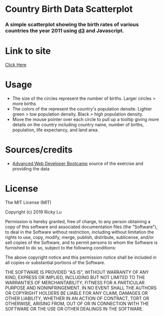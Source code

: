 # Country Birth Data Scatterplot

### A simple scatterplot showing the birth rates of various countries the year 2011 using [d3](https://d3js.org/) and Javascript.

# Link to site
[Click Here](https://rickyklu.github.io/birthdata2011)


# Usage
* The size of the circles represent the number of births. Larger circles > more births
* The colors of the represent the country's population densite. Lighter green > low population density. Black > high population density.
* Move the mouse pointer over each circle to pull up a tooltip giving more details on the country including country name, number of births, population, life expectancy, and land area.


# Sources/credits
* [Advanced Web Developer Bootcamp](https://www.udemy.com/the-advanced-web-developer-bootcamp/) source of the exercise and providing the data


# License
The MIT License (MIT)

Copyright (c) 2019 Ricky Lu

Permission is hereby granted, free of charge, to any person obtaining a copy of this software and associated documentation files (the "Software"), to deal in the Software without restriction, including without limitation the rights to use, copy, modify, merge, publish, distribute, sublicense, and/or sell copies of the Software, and to permit persons to whom the Software is furnished to do so, subject to the following conditions:

The above copyright notice and this permission notice shall be included in all copies or substantial portions of the Software.

THE SOFTWARE IS PROVIDED "AS IS", WITHOUT WARRANTY OF ANY KIND, EXPRESS OR IMPLIED, INCLUDING BUT NOT LIMITED TO THE WARRANTIES OF MERCHANTABILITY, FITNESS FOR A PARTICULAR PURPOSE AND NONINFRINGEMENT. IN NO EVENT SHALL THE AUTHORS OR COPYRIGHT HOLDERS BE LIABLE FOR ANY CLAIM, DAMAGES OR OTHER LIABILITY, WHETHER IN AN ACTION OF CONTRACT, TORT OR OTHERWISE, ARISING FROM, OUT OF OR IN CONNECTION WITH THE SOFTWARE OR THE USE OR OTHER DEALINGS IN THE SOFTWARE.
